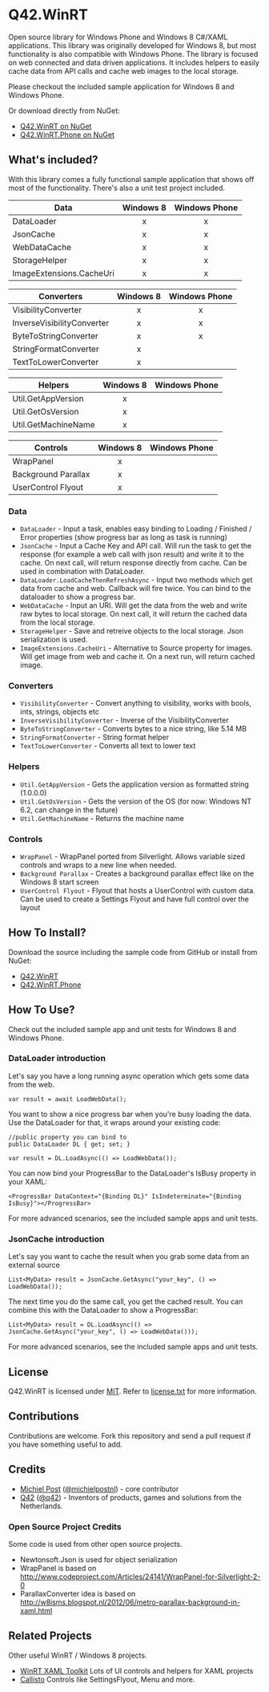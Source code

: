 Q42.WinRT
=========

Open source library for Windows Phone and Windows 8 C#/XAML applications. This library was originally developed for Windows 8, but most functionality is also compatible with Windows Phone.
The library is focused on web connected and data driven applications. It includes helpers to easily cache data from API calls and cache web images to the local storage.

Please checkout the included sample application for Windows 8 and Windows Phone.

Or download directly from NuGet:
- [Q42.WinRT on NuGet](https://nuget.org/packages/Q42.WinRT)
- [Q42.WinRT.Phone on NuGet](https://nuget.org/packages/Q42.WinRT.Phone)

## What's included?
With this library comes a fully functional sample application that shows off most of the functionality. There's also a unit test project included.

| Data     | Windows 8 | Windows Phone | 
| ------------- |:---------:|:-------------:|
| DataLoader      | x |x | 
| JsonCache      | x |x |  
| WebDataCache      | x|x|
| StorageHelper      | x|x|
| ImageExtensions.CacheUri      | x|x|

| Converters     | Windows 8 | Windows Phone | 
| ------------- |:---------:|:-------------:|
| VisibilityConverter      | x |x |  
| InverseVisibilityConverter      | x |x |  
| ByteToStringConverter      | x |x |  
| StringFormatConverter      | x||
| TextToLowerConverter      | x||

| Helpers     | Windows 8 | Windows Phone | 
| ------------- |:---------:|:-------------:|
| Util.GetAppVersion      | x||
| Util.GetOsVersion      | x||
| Util.GetMachineName      | x||

| Controls     | Windows 8 | Windows Phone | 
| ------------- |:---------:|:-------------:|
| WrapPanel      | x||
| Background Parallax      | x||
| UserControl Flyout      | x||

### Data
* `DataLoader` - Input a task, enables easy binding to Loading / Finished / Error properties (show progress bar as long as task is running)
* `JsonCache` - Input a Cache Key and API call. Will run the task to get the response (for example a web call with json result) and write it to the cache. On next call, will return response directly from cache. Can be used in combination with DataLoader.
* `DataLoader.LoadCacheThenRefreshAsync` - Input two methods which get data from cache and web. Callback will fire twice. You can bind to the dataloader to show a progress bar.
* `WebDataCache` - Input an URI. Will get the data from the web and write raw bytes to local storage. On next call, it will return the cached data from the local storage.
* `StorageHelper` - Save and retreive objects to the local storage. Json serialization is used.
* `ImageExtensions.CacheUri` - Alternative to Source property for images. Will get image from web and cache it. On a next run, will return cached image.

### Converters
* `VisibilityConverter` - Convert anything to visibility, works with bools, ints, strings, objects etc
* `InverseVisibilityConverter` - Inverse of the VisibilityConverter
* `ByteToStringConverter` - Converts bytes to a nice string, like 5.14 MB
* `StringFormatConverter` - String format helper
* `TextToLowerConverter` - Converts all text to lower text

### Helpers
* `Util.GetAppVersion` - Gets the application version as formatted string (1.0.0.0)
* `Util.GetOsVersion` - Gets the version of the OS (for now: Windows NT 6.2, can change in the future)
* `Util.GetMachineName` - Returns the machine name

### Controls
* `WrapPanel` - WrapPanel ported from Silverlight. Allows variable sized controls and wraps to a new line when needed.
* `Background Parallax` - Creates a background parallax effect like on the Windows 8 start screen
* `UserControl Flyout` - Flyout that hosts a UserControl with custom data. Can be used to create a Settings Flyout and have full control over the layout


## How To Install?
Download the source including the sample code from GitHub or install from NuGet:
- [Q42.WinRT](https://nuget.org/packages/Q42.WinRT)
- [Q42.WinRT.Phone](https://nuget.org/packages/Q42.WinRT.Phone)

## How To Use?
Check out the included sample app and unit tests for Windows 8 and Windows Phone.

### DataLoader introduction
Let's say you have a long running async operation which gets some data from the web.

	var result = await LoadWebData();
	
You want to show a nice progress bar when you're busy loading the data. Use the DataLoader for that, it wraps around your existing code:

	//public property you can bind to
	public DataLoader DL { get; set; }
	
	var result = DL.LoadAsync(() => LoadWebData());
	
You can now bind your ProgressBar to the DataLoader's IsBusy property in your XAML:
	
	<ProgressBar DataContext="{Binding DL}" IsIndeterminate="{Binding IsBusy}"></ProgressBar>
	
For more advanced scenarios, see the included sample apps and unit tests.

### JsonCache introduction
Let's say you want to cache the result when you grab some data from an external source

	List<MyData> result = JsonCache.GetAsync("your_key", () => LoadWebData());
	
The next time you do the same call, you get the cached result.
You can combine this with the DataLoader to show a ProgressBar:

	List<MyData> result = DL.LoadAsync(() => JsonCache.GetAsync("your_key", () => LoadWebData()));

For more advanced scenarios, see the included sample apps and unit tests.

## License
Q42.WinRT is licensed under [MIT](http://www.opensource.org/licenses/mit-license.php "Read more about the MIT license form"). Refer to [license.txt](https://github.com/Q42/Q42.WinRT/blob/master/LICENSE.txt) for more information.

## Contributions
Contributions are welcome. Fork this repository and send a pull request if you have something useful to add.

## Credits
* [Michiel Post](http://www.michielpost.nl) ([@michielpostnl](http://twitter.com/michielpostnl)) - core contributor
* [Q42](http://www.q42.nl) ([@q42](http://twitter.com/q42)) - Inventors of products, games and solutions from the Netherlands.

### Open Source Project Credits
Some code is used from other open source projects.

* Newtonsoft.Json is used for object serialization
* WrapPanel is based on http://www.codeproject.com/Articles/24141/WrapPanel-for-Silverlight-2-0
* ParallaxConverter idea is based on http://w8isms.blogspot.nl/2012/06/metro-parallax-background-in-xaml.html

## Related Projects
Other useful WinRT / Windows 8 projects.

* [WinRT XAML Toolkit](http://winrtxamltoolkit.codeplex.com) Lots of UI controls and helpers for XAML projects
* [Callisto](https://github.com/timheuer/callisto) Controls like SettingsFlyout, Menu and more.
